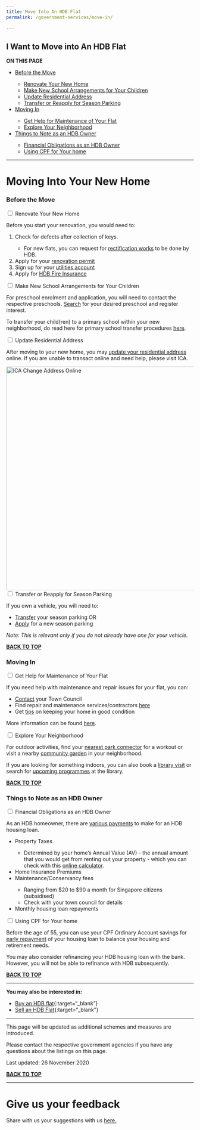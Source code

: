 ```yaml
---
title: Move Into An HDB Flat
permalink: /government-services/move-in/

---
```


## <a name="top"></a>I Want to Move into An HDB Flat

<div id="toc_container">
<p class="toc_title"><b>ON THIS PAGE</b></p>
<ul class="toc_list">
 <li><a href="#move">Before the Move</a></li>
  <ul>
    <li><a href="#renovate">Renovate Your New Home</a></li>
    <li><a href="#arrangement">Make New School Arrangements for Your Children</a></li>
    <li><a href="#address">Update Residential Address</a></li>
    <li><a href="#park">Transfer or Reapply for Season Parking</a></li>
  </ul>
<li><a href="#plan">Moving In</a></li>
  <ul>
    <li><a href="#help">Get Help for Maintenance of Your Flat</a></li>
    <li><a href="#explore">Explore Your Neighborhood</a></li>
  </ul>
<li><a href="#tips">Things to Note as an HDB Owner</a></li>
  <ul>
    <li><a href="#financial">Financial Obligations as an HDB Owner</a></li>
    <li><a href="#cpf">Using CPF for Your home</a></li>
  </ul>  
</ul>
</div>

---------------------------------------

# Moving Into Your New Home

### <a name="move"></a>Before the Move

<div class="mol-accordion">
  <div class="tabs">
 <div class="tab">
      <input type="checkbox" id="renovate">
      <label class="tab-label" for="renovate">Renovate Your New Home</label>
      <div class="tab-content">
      <p>Before you start your renovation, you would need to:</p>
      <ol>
        <li> Check for defects after collection of keys.</li>   
        <ul class="sub-bullet">
          <li>For new flats, you can request for <a href="https://www.hdb.gov.sg/cs/infoweb/residential/living-in-an-hdb-flat/moving-in/rectification-work-for-new-flats" target="_blank">rectification works</a> to be done by HDB.</li></ul>
        <li> Apply for your <a href="https://hdb.gov.sg/cs/infoweb/residential/living-in-an-hdb-flat/renovation/applying-for-approval" target="_blank">renovation permit</a> </li>
        <li> Sign up for your <a href="https://www.spgroup.com.sg/home" target="_blank">utilities account</a></li>     
        <li> Apply for <a target="_blank" href="https://www.hdb.gov.sg/cs/infoweb/residential/living-in-an-hdb-flat/fire-insurance">HDB Fire Insurance</a></li>
      </ol>
    </div>
  </div>
   <div class="tab">
      <input type="checkbox" id="arrangement">
      <label class="tab-label" for="arrangement">Make New School Arrangements for Your Children</label>
      <div class="tab-content">
      <p>For preschool enrolment and application, you will need to contact the respective preschools. <a href="https://cms.ecda.gov.sg/prweb/IAC/zGwoaxwY6Bz0rcpuMWgTMg%5B%5B*/!STANDARD" target="_blank">Search</a> for your desired preschool and register interest.</p>
      <p>To transfer your child(ren) to a primary school within your new neighborhood, do read here for primary school transfer procedures <a href="https://beta.moe.gov.sg/primary/transfers/" target="_blank">here</a>.</p>
    </div>
  </div>
     <div class="tab">
      <input type="checkbox" id="address">
      <label class="tab-label" for="address">Update Residential Address</label>
      <div class="tab-content">
      <p>After moving to your new home, you may <a href="https://www.ica.gov.sg/documents/ic/update_residential_address" target="_blank">update your residential address</a> online. If you are unable to transact online and need help, please visit ICA.</p>
      <a target="_blank" href="https://www.ica.gov.sg/eservicesandforms/ecoa">
        <img src="https://www.ica.gov.sg/images/default-source/ica-images/contents/change-of-address-procedure.png?sfvrsn=2aca00c_4" alt="ICA Change Address Online" style="width:600px"></a>
      </div>
    </div>
         <div class="tab">
      <input type="checkbox" id="park">
      <label class="tab-label" for="park">Transfer or Reapply for Season Parking</label>
      <div class="tab-content">
      <p>If you own a vehicle, you will need to:</p>
      <ul>
      <li> <a target="_blank" href="https://services2.hdb.gov.sg/webapp/BN22PPORTALWeb/eTransfer/BN22TransferNavigation.jsp">Transfer</a> your season parking OR</li>
      <li> <a target="_blank" href="https://services2.hdb.gov.sg/webapp/BN22PPORTALWeb/eApplication/BN22PApplicationTerms.jsp">Apply</a> for a new season parking</li>
    </ul>
      <p><em>Note: This is relevant only if you do not already have one for your vehicle.</em></p>
    </div>
  </div>
</div>
</div>

[**BACK TO TOP**](#top)


### <a name="plan"></a>Moving In

<div class="mol-accordion">
  <div class="tabs">
 <div class="tab">
      <input type="checkbox" id="help">
      <label class="tab-label" for="help">Get Help for Maintenance of Your Flat</label>
      <div class="tab-content">
      <p>If you need help with maintenance and repair issues for your flat, you can:</p>
        <ul>
      <li> <a target="_blank" href="https://www.hdb.gov.sg/cs/infoweb/contact-us?anchor=towncouncil">Contact</a> your Town Council</li>
      <li> Find repair and maintenance services/contractors <a href="https://www.hdb.gov.sg/cs/infoweb/residential/living-in-an-hdb-flat/home-maintenance/professional-help-and-contractors/minor-repairs" target="_blank">here</a></li>
      <li> Get <a target="_blank" href="https://www.hdb.gov.sg/cs/infoweb/residential/living-in-an-hdb-flat/home-maintenance/home-care-guide">tips</a> on keeping your home in good condition </li>
      </ul>
      <p>More information can be found <a href="https://www.hdb.gov.sg/cs/infoweb/residential/living-in-an-hdb-flat/home-maintenance" target="_blank">here</a>.</p>
    </div>
  </div>
   <div class="tab">
      <input type="checkbox" id="explore">
      <label class="tab-label" for="explore">Explore Your Neighborhood</label>
      <div class="tab-content">
      <p>For outdoor activities, find your <a target="_blank" href="https://www.nparks.gov.sg/gardens-parks-and-nature/park-connector-network">nearest park connector</a> for a workout or visit a nearby <a target="_blank" href="https://www.nparks.gov.sg/gardening/community-gardens/visit-a-community-garden">community garden</a> in your neighborhood.</p>
      <p>If you are looking for something indoors, you can also book a <a target="_blank" href="https://nlb.appointeze.com/online">library visit</a> or search for <a href="https://www.nlb.gov.sg/golibrary2/c/30307529/" target="_blank">upcoming programmes</a> at the library.</p>
    </div>
  </div>
</div>
</div>

[**BACK TO TOP**](#top)


### <a name="tips"></a>Things to Note as an HDB Owner

<div class="mol-accordion">
  <div class="tabs">
 <div class="tab">
      <input type="checkbox" id="financial">
      <label class="tab-label" for="financial">Financial Obligations as an HDB Owner</label>
      <div class="tab-content">
      <p>As an HDB homeowner, there are <a target="_blank" href="https://www.hdb.gov.sg/cs/infoweb/residential/servicing-your-hdb-housing-loan/loan-matters/payment">various payments</a> to make for an HDB housing loan.</p>
      <ul>
      <li> Property Taxes</li>
      <ul class="sub-bullet">
        <li>Determined by your home’s Annual Value (AV) - the annual amount that you would get from renting out your property - which you can check with this <a target="_blank" href="https://www.iras.gov.sg/Tax%20Calculators/PT%20HDBNew/HDB.html">online calculator</a>.</li>
      </ul>
      <li> Home Insurance Premiums</li>
      <li> Maintenance/Conservancy fees </li>
      <ul class="sub-bullet">
        <li> Ranging from $20 to $90 a month for Singapore citizens (subsidised)</li>
        <li> Check with your town council for details</li>
      </ul>
      <li> Monthly housing loan repayments </li>
    </ul>
</div>
</div>
 <div class="tab">
      <input type="checkbox" id="cpf">
      <label class="tab-label" for="cpf">Using CPF for Your home</label>
      <div class="tab-content">
      <p>Before the age of 55, you can use your CPF Ordinary Account savings for <a target="_blank" href="https://www.hdb.gov.sg/cs/infoweb/residential/servicing-your-hdb-housing-loan/cpf-rules-early-repayment">early repayment</a> of your housing loan to balance your housing and retirement needs.</p>
      <p>You may also consider refinancing your HDB housing loan with the bank. However, you will not be able to refinance with HDB subsequently.</p>
    </div>
  </div>
</div>
</div>

[**BACK TO TOP**](#top)


---------------------------------------

**You may also be interested in:**
  - [Buy an HDB flat](/government-services/buy-hdb/){:target=“_blank”}
  - [Sell an HDB Flat](/government-services/sell-hdb/){:target=“_blank”}
  
---------------------------------------
This page will be updated as additional schemes and measures are introduced.

Please contact the respective government agencies if you have any questions about the listings on this page.  

Last updated: 26 November 2020
 
[**BACK TO TOP**](#top)

<hr>

<h1> Give us your feedback</h1>

<p>Share with us your suggestions with us <a href="https://form.gov.sg/5ed0995e42ee5f00110e10cc" target="_blank">here.</a></p>
